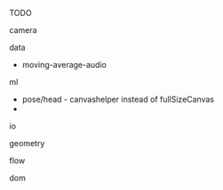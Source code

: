 TODO

camera

data
 - moving-average-audio

ml
- pose/head - canvashelper instead of fullSizeCanvas
- 
 io

 geometry

 flow

 dom